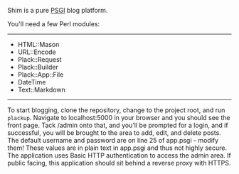 Shim is a pure [PSGI](https://plackperl.org) blog platform.

You'll need a few Perl modules:

---

- HTML::Mason
- URL::Encode
- Plack::Request
- Plack::Builder
- Plack::App::File
- DateTime
- Text::Markdown

---

To start blogging, clone the repository, change to the project root, and run ```plackup```. Navigate to localhost:5000 in your browser and you should see the front page. Tack /admin onto that, and you'll be prompted for a login, and if successful, you will be brought to the area to add, edit, and delete posts. The default username and password are on line 25 of app.psgi - modify them! These values are in plain text in app.psgi and thus not highly secure. The application uses Basic HTTP authentication to access the admin area. If public facing, this application should sit behind a reverse proxy with HTTPS.
